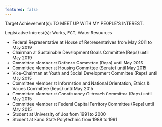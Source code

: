 ```yaml
---
featured: false
---
```

Target Achievement(s): TO MEET UP WITH MY PEOPLE'S INTEREST.

Legistlative Interest(s): Works, FCT, Water Resources

* Federal Representative at House of Representatives from May 2011 to May 2019
* Chairman at Sustainable Development Goals Committee (Reps) until May 2019
* Committee Member at Defence Committee (Reps) until May 2015
* Committee Member at Housing Committee (Senate) until May 2015
* Vice-Chairman at Youth and Social Development Committee (Reps) until May 2015
* Committee Member at Information and National Orientation, Ethics & Values Committee (Reps) until May 2015
* Committee Member at Constituency Outreach Committee (Reps) until May 2015
* Committee Member at Federal Capital Territory Committee (Reps) until May 2015
* Student at University of Jos from 1991 to 2000
* Student at Kano State Polytechnic from 1988 to 1991

